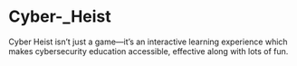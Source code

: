 # Cyber-_Heist
Cyber Heist isn’t just a game—it’s an interactive learning experience which makes cybersecurity education accessible,  effective along with lots of fun.

